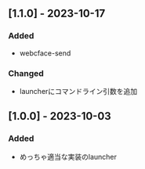 ## [1.1.0] - 2023-10-17
### Added
* webcface-send
### Changed
* launcherにコマンドライン引数を追加

## [1.0.0] - 2023-10-03
### Added
* めっちゃ適当な実装のlauncher
